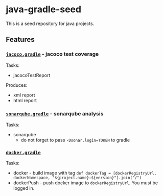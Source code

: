 # java-gradle-seed

This is a seed repository for java projects.

## Features

### [`jacoco.gradle`](./gradle/jacoco.gradle) - jacoco test coverage
 
 Tasks:
 - jacocoTestReport
 
 Produces:
 - xml report
 - html report

### [`sonarqube.gradle`](./gradle/sonarqube.gradle) - sonarqube analysis
 
 Tasks:
 - sonarqube
    - do not forget to pass `-Dsonar.login=TOKEN` to gradle
    
### [`docker.gradle`](./gradle/docker.gradle)

 Tasks:
 - docker - build image with tag `def dockerTag = [dockerRegistryUrl, dockerNamespace, "${project.name}:${version}"].join("/")`
 - dockerPush - push docker image to `dockerRegistryUrl`. You must be logged in.
